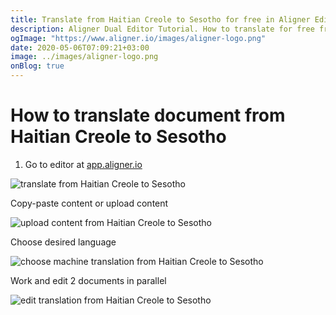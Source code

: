 ```yaml
---
title: Translate from Haitian Creole to Sesotho for free in Aligner Editor
description: Aligner Dual Editor Tutorial. How to translate for free from Haitian Creole to Sesotho. Aligner is multilingual document management platform. 
ogImage: "https://www.aligner.io/images/aligner-logo.png"
date: 2020-05-06T07:09:21+03:00
image: ../images/aligner-logo.png
onBlog: true
---
```


# How to translate document from Haitian Creole to Sesotho

1. Go to editor at [app.aligner.io](https://app.aligner.io "Aligner App web page")

![translate from Haitian Creole to Sesotho](../aligner-blank-editor.png "translate from Haitian Creole to Sesotho")

Copy-paste content or upload content

![upload content from Haitian Creole to Sesotho](../aligner-uploaded-document.png "upload content from Haitian Creole to Sesotho")

Choose desired language

![choose machine translation from Haitian Creole to Sesotho](../aligner-language-dropdown.png "choose machine translation from Haitian Creole to Sesotho")

Work and edit 2 documents in parallel

![edit translation from Haitian Creole to Sesotho](../aligner-double-sitded-editor.png "edit translation from Haitian Creole to Sesotho")

